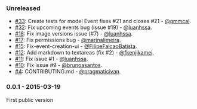 ### Unreleased

* [#33](https://github.com/alagoasdevday/call4papers/pull/33): Create tests for model Event fixes #21 and closes #21 - [@gmmcal](https://github.com/gmmcal).
* [#32](https://github.com/alagoasdevday/call4papers/pull/32): Fix upcoming events bug (issue #19) - [@luanhssa](https://github.com/luanhssa).
* [#18](https://github.com/alagoasdevday/call4papers/pull/18): Fix image versions issue (#7) - [@luanhssa](https://github.com/luanhssa).
* [#17](https://github.com/alagoasdevday/call4papers/pull/17): Fix permissions bug - [@marinalimeira](https://github.com/marinalimeira).
* [#15](https://github.com/alagoasdevday/call4papers/pull/15): Fix-event-creation-ui - [@FilipeFalcaoBatista](https://github.com/FilipeFalcaoBatista).
* [#12](https://github.com/alagoasdevday/call4papers/pull/12): Add markdown to textareas (fix #2) - [@fkenjikamei](https://github.com/fkenjikamei).
* [#11](https://github.com/alagoasdevday/call4papers/pull/11): Fix issue #1 - [@luanhssa](https://github.com/luanhssa).
* [#10](https://github.com/alagoasdevday/call4papers/pull/10): Fix issue #9 - [@brunoasantos](https://github.com/brunoasantos).
* [#4](https://github.com/alagoasdevday/call4papers/pull/4): CONTRIBUTING.md - [@pragmaticivan](https://github.com/pragmaticivan).

### 0.0.1 - 2015-03-19

First public version
